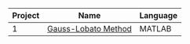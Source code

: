 Project | Name | Language 
--- | --- | --- 
1 | [Gauss-Lobato Method](https://github.com/saradinismarques/leic-a/tree/main/mc-aero/gauss-lobato-method) | MATLAB 
